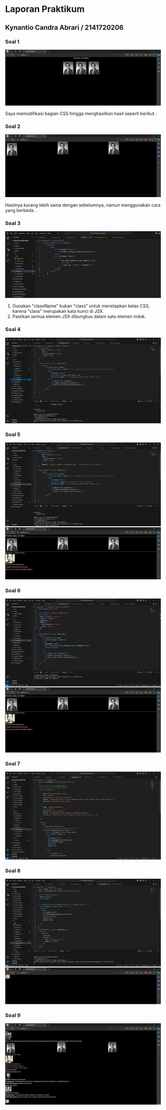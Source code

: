 # Laporan Praktikum
## Kynantio Candra Abrari / 2141720206

### Soal 1
![Soal 1](image/Soal%201.png)

Saya memodifikasi bagian CSS hingga menghasilkan hasil seperti berikut .

### Soal 2
![Soal 2](image/Soal%202.png)

Hasilnya kurang lebih sama dengan sebelumnya, namun menggunakan cara yang berbeda .

### Soal 3
![Soal 3](image/Soal%203.png)

1. Gunakan "className" bukan "class" untuk menetapkan kelas CSS, karena "class" merupakan kata kunci di JSX.
2. Pastikan semua elemen JSX dibungkus dalam satu elemen induk.

### Soal 4
![Soal 4](image/Soal%204.png)

### Soal 5
![Soal 5](image/Soal%205%20(1).png)
![Soal 5](image/Soal%205%20(2).png)

### Soal 6
![Soal 6](image/Soal%206%20(1).png)
![Soal 6](image/Soal%206%20(2).png)

### Soal 7
![Soal 7](image/Soal%207.png)

### Soal 8
![Soal 8](image/Soal%208%20(1).png)
![Soal 8](image/Soal%208%20(2).png)

### Soal 9
![Soal 9](image/Soal%209.png)